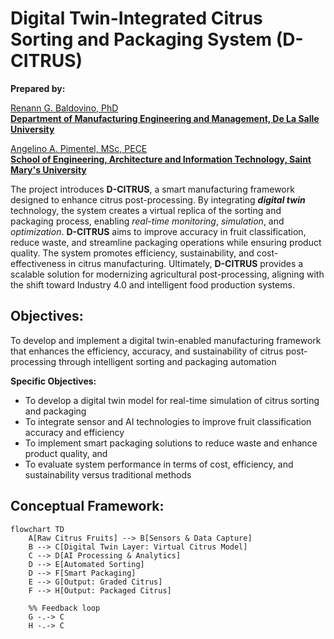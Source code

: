 # Digital Twin-Integrated Citrus Sorting and Packaging System (D-CITRUS)

**Prepared by:**  

[Renann G. Baldovino, PhD](https://www.dlsu.edu.ph/colleges/gcoe/academic-departments/manufacturing-engineering-management/faculty-profile/renann-baldovino/)  
**[Department of Manufacturing Engineering and Management, De La Salle University](https://www.dlsu.edu.ph/colleges/gcoe/academic-departments/manufacturing-engineering-management/)**  

[Angelino A. Pimentel, MSc, PECE](https://scholar.google.com/citations?user=rPcj5CMAAAAJ&hl=en)  
**[School of Engineering, Architecture and Information Technology, Saint Mary's University](https://smu.edu.ph/academics/school-of-engineering-architecture-and-information-technology/)**

The project introduces **D-CITRUS**, a smart manufacturing framework designed to enhance citrus post-processing. By integrating **_digital twin_** technology, the system creates a virtual replica of the sorting and packaging process, enabling _real-time monitoring_, _simulation_, and _optimization_. **D-CITRUS** aims to improve accuracy in fruit classification, reduce waste, and streamline packaging operations while ensuring product quality. The system promotes efficiency, sustainability, and cost-effectiveness in citrus manufacturing. Ultimately, **D-CITRUS** provides a scalable solution for modernizing agricultural post-processing, aligning with the shift toward Industry 4.0 and intelligent food production systems.

## Objectives:
To develop and implement a digital twin-enabled manufacturing framework that enhances the efficiency, accuracy, and sustainability of citrus post-processing through intelligent sorting and packaging automation

**Specific Objectives:**
   - To develop a digital twin model for real-time simulation of citrus sorting and packaging
   - To integrate sensor and AI technologies to improve fruit classification accuracy and efficiency
   - To implement smart packaging solutions to reduce waste and enhance product quality, and
   - To evaluate system performance in terms of cost, efficiency, and sustainability versus traditional methods  

## Conceptual Framework:
```mermaid
flowchart TD
    A[Raw Citrus Fruits] --> B[Sensors & Data Capture]
    B --> C[Digital Twin Layer: Virtual Citrus Model]
    C --> D[AI Processing & Analytics]
    D --> E[Automated Sorting]
    D --> F[Smart Packaging]
    E --> G[Output: Graded Citrus]
    F --> H[Output: Packaged Citrus]

    %% Feedback loop
    G -.-> C
    H -.-> C
